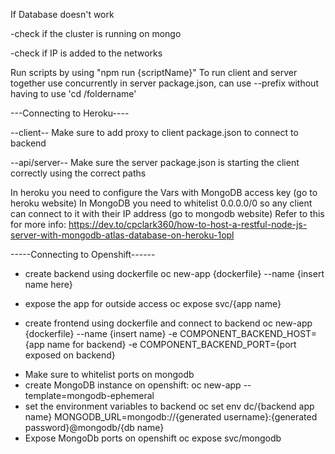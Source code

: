 If Database doesn't work

-check if the cluster is running on mongo

-check if IP is added to the networks

Run scripts by using "npm run {scriptName}"
To run client and server together use concurrently
in server package.json, can use --prefix without having to use 'cd /foldername'

---Connecting to Heroku----

--client--
Make sure to add proxy to client package.json to connect to backend

--api/server--
Make sure the server package.json is starting the client correctly using the correct paths

In heroku you need to configure the Vars with MongoDB access key (go to heroku website)
In MongoDB you need to whitelist 0.0.0.0/0 so any client can connect to it with their IP address (go to mongodb website)
Refer to this for more info:
https://dev.to/cpclark360/how-to-host-a-restful-node-js-server-with-mongodb-atlas-database-on-heroku-1opl

-----Connecting to Openshift------

- create backend using dockerfile
  oc new-app {dockerfile} --name {insert name here}

- expose the app for outside access
  oc expose svc/{app name}

- create frontend using dockerfile and connect to backend
  oc new-app {dockerfile} --name {insert name} -e COMPONENT_BACKEND_HOST={app name for backend} -e COMPONENT_BACKEND_PORT={port exposed on backend}

* Make sure to whitelist ports on mongodb
* create MongoDB instance on openshift:
  oc new-app --template=mongodb-ephemeral
* set the environment variables to backend
  oc set env dc/{backend app name} MONGODB_URL=mongodb://{generated username}:{generated password}@mongodb/{db name}
* Expose MongoDb ports on openshift
  oc expose svc/mongodb
